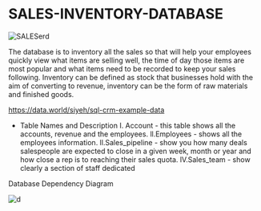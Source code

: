 # SALES-INVENTORY-DATABASE
![SALESerd](https://user-images.githubusercontent.com/70758395/103437556-ec9b3500-4c63-11eb-87d6-5743966e708e.png)

The database is to inventory all the sales so that will help your employees quickly view what items are selling well, the time of day those items are most popular and what items need to be recorded to keep  your sales following. Inventory can be defined as stock that businesses hold with the aim of converting to revenue, inventory can be the form of raw materials and finished goods.


https://data.world/siyeh/sql-crm-example-data

* Table Names and Description
I. Account - this table shows all the accounts, revenue and the employees.
ll.Employees - shows all the employees information.
ll.Sales_pipeline - show you how many deals salespeople are expected to close  in a given week, month or year and how close a rep is to reaching their sales quota.
lV.Sales_team - show clearly a section of staff dedicated

Database Dependency Diagram

![d](https://user-images.githubusercontent.com/70758395/103437682-3e908a80-4c65-11eb-9596-b62d0f099114.png)
